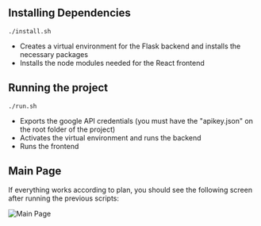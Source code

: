 ## Installing Dependencies

```./install.sh```

* Creates a virtual environment for the Flask backend and installs the necessary packages
* Installs the node modules needed for the React frontend

## Running the project

```./run.sh```

* Exports the google API credentials (you must have the "apikey.json" on the root folder of the project)
* Activates the virtual environment and runs the backend
* Runs the frontend

## Main Page

If everything works according to plan, you should see the following screen after running the previous scripts:

![Main Page](https://imgur.com/SlHiFpG.png)
